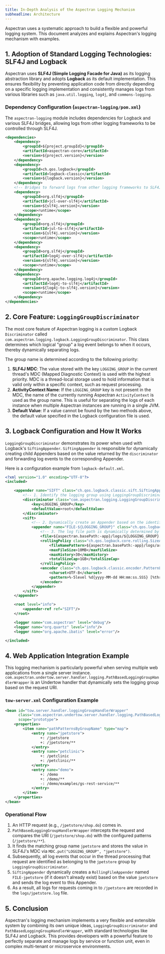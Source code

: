 ```yaml
---
title: In-Depth Analysis of the Aspectran Logging Mechanism
subheadline: Architecture
---
```


Aspectran uses a systematic approach to build a flexible and powerful logging system. This document analyzes and explains Aspectran's logging mechanism with examples.

## 1. Adoption of Standard Logging Technologies: SLF4J and Logback

Aspectran uses **SLF4J (Simple Logging Facade for Java)** as its logging abstraction library and adopts **Logback** as its default implementation. This ensures flexibility by preventing application code from directly depending on a specific logging implementation and consistently manages logs from various libraries such as `java.util.logging`, `log4j`, and `commons-logging`.

### Dependency Configuration (`aspectran-logging/pom.xml`)

The `aspectran-logging` module includes dependencies for Logback and various SLF4J bridges, allowing logs from other logging frameworks to be controlled through SLF4J.

```xml
<dependencies>
    <dependency>
        <groupId>${project.groupId}</groupId>
        <artifactId>aspectran-core</artifactId>
        <version>${project.version}</version>
    </dependency>
    <dependency>
        <groupId>ch.qos.logback</groupId>
        <artifactId>logback-classic</artifactId>
        <version>${logback.version}</version>
    </dependency>
    <!-- Bridges to forward logs from other logging frameworks to SLF4J -->
    <dependency>
        <groupId>org.slf4j</groupId>
        <artifactId>jcl-over-slf4j</artifactId>
        <version>${slf4j.version}</version>
        <scope>runtime</scope>
    </dependency>
    <dependency>
        <groupId>org.slf4j</groupId>
        <artifactId>jul-to-slf4j</artifactId>
        <version>${slf4j.version}</version>
        <scope>runtime</scope>
    </dependency>
    <dependency>
        <groupId>org.slf4j</groupId>
        <artifactId>log4j-over-slf4j</artifactId>
        <version>${slf4j.version}</version>
        <scope>runtime</scope>
    </dependency>
    <dependency>
        <groupId>org.apache.logging.log4j</groupId>
        <artifactId>log4j-to-slf4j</artifactId>
        <version>${log4j-to-slf4j.version}</version>
        <scope>runtime</scope>
    </dependency>
</dependencies>
```

## 2. Core Feature: `LoggingGroupDiscriminator`

The most core feature of Aspectran logging is a custom Logback `Discriminator` called `com.aspectran.logging.logback.LoggingGroupDiscriminator`. This class determines which logical "group" a log event belongs to when it occurs, thereby dynamically separating logs.

The group name is determined according to the following priority:

1.  **SLF4J MDC**: The value stored with the key `LOGGING_GROUP` in the current thread's MDC (Mapped Diagnostic Context) is used with the highest priority. MDC is a thread-local storage used to hold information that is valid only within a specific context, such as request processing.
2.  **ActivityContext Name**: If the `LOGGING_GROUP` key is not present in the MDC, the name of the currently running Aspectran `ActivityContext` is used as the group name. This is useful for separating the logs of each instance when multiple Aspectran instances are running in a single JVM.
3.  **Default Value**: If a value cannot be found by the two methods above, the default value specified in the Logback configuration file is used.

## 3. Logback Configuration and How It Works

`LoggingGroupDiscriminator` demonstrates its power when used with Logback's `SiftingAppender`. `SiftingAppender` is responsible for dynamically creating child Appenders based on the value returned by the `discriminator` and forwarding log events to the corresponding Appender.

Here is a configuration example from `logback-default.xml`.

```xml
<?xml version="1.0" encoding="UTF-8"?>
<included>

    <appender name="SIFT" class="ch.qos.logback.classic.sift.SiftingAppender">
        <!-- 1. Identify the logging group using LoggingGroupDiscriminator -->
        <discriminator class="com.aspectran.logging.LoggingGroupDiscriminator">
            <key>LOGGING_GROUP</key>
            <defaultValue>root</defaultValue>
        </discriminator>
        <sift>
            <!-- 2. Dynamically create an Appender based on the identified group name (${LOGGING_GROUP}) -->
            <appender name="FILE-${LOGGING_GROUP}" class="ch.qos.logback.core.rolling.RollingFileAppender">
                <!-- 3. The log file path is dynamically determined by the group name -->
                <file>${aspectran.basePath:-app}/logs/${LOGGING_GROUP}.log</file>
                <rollingPolicy class="ch.qos.logback.core.rolling.SizeAndTimeBasedRollingPolicy">
                    <fileNamePattern>${aspectran.basePath:-app}/logs/archived/${LOGGING_GROUP}.%d{yyyy-MM-dd}.%i.log</fileNamePattern>
                    <maxFileSize>10MB</maxFileSize>
                    <maxHistory>30</maxHistory>
                    <totalSizeCap>1GB</totalSizeCap>
                </rollingPolicy>
                <encoder class="ch.qos.logback.classic.encoder.PatternLayoutEncoder">
                    <charset>UTF-8</charset>
                    <pattern>%-5level %d{yyyy-MM-dd HH:mm:ss.SSS} [%thread] %msg - %logger{30}.%M\(%line\)%n</pattern>
                </encoder>
            </appender>
        </sift>
    </appender>

    <root level="info">
        <appender-ref ref="SIFT"/>
    </root>

    <logger name="com.aspectran" level="debug"/>
    <logger name="org.quartz" level="info"/>
    <logger name="org.apache.ibatis" level="error"/>

</included>
```

## 4. Web Application Integration Example

This logging mechanism is particularly powerful when serving multiple web applications from a single server instance. `com.aspectran.undertow.server.handler.logging.PathBasedLoggingGroupHandlerWrapper` is an Undertow handler that dynamically sets the logging group based on the request URI.

### `tow-server.xml` Configuration Example

```xml
<bean id="tow.server.handler.loggingGroupHandlerWrapper"
      class="com.aspectran.undertow.server.handler.logging.PathBasedLoggingGroupHandlerWrapper"
      scope="prototype">
    <properties>
        <item name="pathPatternsByGroupName" type="map">
            <entry name="jpetstore">
                +: /jpetstore
                +: /jpetstore/**
            </entry>
            <entry name="petclinic">
                +: /petclinic
                +: /petclinic/**
            </entry>
            <entry name="demo">
                +: /demo
                +: /demo/**
                -: /demo/examples/gs-rest-service/**
            </entry>
        </item>
    </properties>
</bean>
```

### Operational Flow

1.  An HTTP request (e.g., `/jpetstore/shop.do`) comes in.
2.  `PathBasedLoggingGroupHandlerWrapper` intercepts the request and compares the URI (`/jpetstore/shop.do`) with the configured patterns (`/jpetstore/**`).
3.  It finds the matching group name `jpetstore` and stores the value in SLF4J's MDC via `MDC.put("LOGGING_GROUP", "jpetstore")`.
4.  Subsequently, all log events that occur in the thread processing that request are identified as belonging to the `jpetstore` group by `LoggingGroupDiscriminator`.
5.  `SiftingAppender` dynamically creates a `RollingFileAppender` named `FILE-jpetstore` (if it doesn't already exist) based on the value `jpetstore` and sends the log event to this Appender.
6.  As a result, all logs for requests coming in to `/jpetstore` are recorded in the `logs/jpetstore.log` file.

## 5. Conclusion

Aspectran's logging mechanism implements a very flexible and extensible system by combining its own unique ideas, `LoggingGroupDiscriminator` and `PathBasedLoggingGroupHandlerWrapper`, with standard technologies like SLF4J and Logback. This provides developers with a powerful feature to perfectly separate and manage logs by service or function unit, even in complex multi-tenant or microservice environments.

